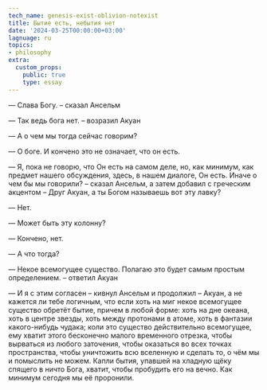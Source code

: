 ```yaml
---
tech_name: genesis-exist-oblivion-notexist
title: Бытие есть, небытия нет
date: '2024-03-25T00:00:00+03:00'
lagnuage: ru
topics:
- philosophy
extra:
  custom_props:
    public: true
    type: essay
---
```


— Слава Богу. – сказал Ансельм

— Так ведь бога нет. – возразил Акуан

— А о чем мы тогда сейчас говорим?

— О боге. И кончено это не означает, что он есть.

— Я, пока не говорю, что Он есть на самом деле, но, как минимум, как предмет нашего обсуждения, здесь, в нашем диалоге, Он есть. Иначе о чем бы мы говорили? – сказал Ансельм, а затем добавил с греческим акцентом – Друг Акуан, а ты Богом называешь вот эту лавку?

— Нет.

— Может быть эту колонну? 

— Кончено, нет.

— А что тогда?

— Некое всемогущее существо. Полагаю это будет самым простым определением. – ответил Акуан

— И я с этим согласен – кивнул Ансельм и продолжил – Акуан, а не кажется ли тебе логичным, что если хоть на миг некое всемогущее существо обретёт бытие, причем в любой форме: хоть на дне океана, хоть в центре звезды, хоть между протонами в атоме, хоть в фантазии какого-нибудь чудака; коли это существо действительно всемогущее, ему хватит этого бесконечно малого временного отрезка, чтобы вырваться из любого заточения, чтобы оказаться во всех точках пространства, чтобы уничтожить всю вселенную и сделать то, о чём мы и помыслить не можем. Капли бытия, упавшей на хладную щёку спящего в ничто Бога, хватит, чтобы пробудить его на вечно. Как минимум сегодня мы её проронили.
